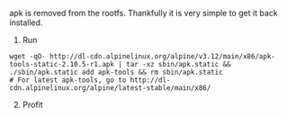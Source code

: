 apk is removed from the rootfs. Thankfully it is very simple to get it back installed.

1. Run
```console
wget -qO- http://dl-cdn.alpinelinux.org/alpine/v3.12/main/x86/apk-tools-static-2.10.5-r1.apk | tar -xz sbin/apk.static && ./sbin/apk.static add apk-tools && rm sbin/apk.static
# For latest apk-tools, go to http://dl-cdn.alpinelinux.org/alpine/latest-stable/main/x86/
```
2. Profit